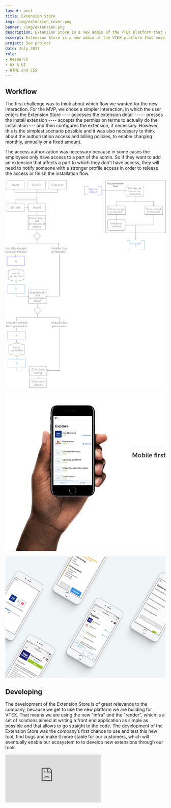 ```yaml
---
layout: post
title: Extension Store
img: /img/extension_cover.png
banner: /img/extension.png
description: Extension Store is a new admin of the VTEX platform that enables the shopkeepers to find and activate new features for their shops, adding functionalities with extension points.
excerpt: Extension Store is a new admin of the VTEX platform that enables the shopkeepers to find and activate new features for their shops, adding functionalities with extension points. These extension points are a space on the platform pages that let the users add components. With that, the partner ecosystem will have a lot of opportunities to create extensions that meet the business needs of each shopkeeper and improve the shopping experience for the users.I have been working on the Extension Store and Visa Checkout extension projects for 3 months and these screens are part of the MVP. In the present moment, I'm working with another designer, Rodrigo Muniz, who is focused on the new platform navigation that accompanies the Extension Store.
project: See project
date: July 2017
role:
- Research
- UX & UI
- HTML and CSS
---
```


## Workflow

The first challenge was to think about which flow we wanted for the new interaction. For the MVP, we chose a simpler interaction, in which the user enters the Extension Store ---- accesses the extension detail ----- presses the install extension ---- accepts the permission terms to actually do the installation --- and then configures the extension, if necessary. However, this is the simplest scenario possible and it was also necessary to think about the authorization
access and billing policies, to enable charging monthly, annually or a fixed amount.

The access authorization  was necessary because in some cases the employees only have access to a part of the admin. So if they want to add an extension that affects a part to which they don’t have access, they will need to notify someone with a stronger profile access in order to release the access or finish the installation flow.

![content](/img/flow.png)

![content](/img/mobile_first.png)

![content](/img/extension_mobile.png)

## Developing

The development of the Extension Store is of great relevance to the company, because we get to use the new platform we are building for VTEX. That means we are using the new "infra" and the "render", which is a set of solutions aimed at writing a front end application as simple as possible and that allows to go straight to the code. The development of the Extension Store was the company’s first chance to use and test this new tool, find bugs and make it more stable for our customers, which will eventually enable our ecosystem to to develop new extensions through our tools.

<div class='embed-container'>
  <iframe src='https://player.vimeo.com/video/226650008?byline=0&portrait=0' frameborder='0' webkitAllowFullScreen mozallowfullscreen allowFullScreen></iframe>
</div>